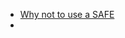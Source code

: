 - [Why not to use a SAFE](https://siliconhillslawyer.com/2019/05/01/startups-shouldnt-use-yc-post-money-safe/)
- 
